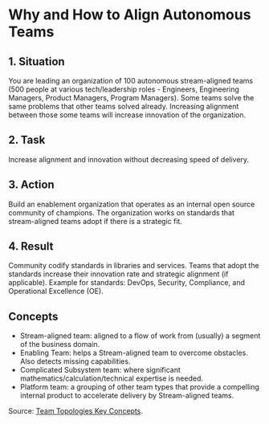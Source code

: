 # Why and How to Align Autonomous Teams

## 1. Situation
You are leading an organization of 100 autonomous stream-aligned teams (500 people at various tech/leadership roles - Engineers, Engineering Managers, Product Managers, Program Managers). Some teams solve the same problems that other teams solved already. Increasing alignment between those some teams will increase innovation of the organization.

## 2. Task
Increase alignment and innovation without decreasing speed of delivery.

## 3. Action
Build an enablement organization that operates as an internal open source community of champions. The organization works on standards that stream-aligned teams adopt if there is a strategic fit.

## 4. Result
Community codify standards in libraries and services. Teams that adopt the standards increase their innovation rate and strategic alignment (if applicable). Example for standards: DevOps, Security, Compliance, and Operational Excellence (OE).

## Concepts
* Stream-aligned team: aligned to a flow of work from (usually) a segment of the business domain.
* Enabling Team: helps a Stream-aligned team to overcome obstacles. Also detects missing capabilities.
* Complicated Subsystem team: where significant mathematics/calculation/technical expertise is needed.
* Platform team: a grouping of other team types that provide a compelling internal product to accelerate delivery by Stream-aligned teams.

Source: [Team Topologies Key Concepts](https://teamtopologies.com/key-concepts).

